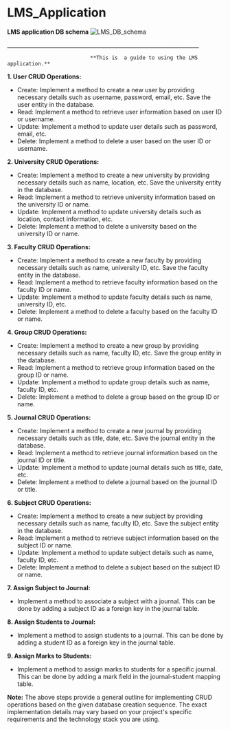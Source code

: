 # LMS_Application   
**LMS application DB schema**
![LMS_DB_schema](https://github.com/jareer111/LMS_Application/assets/113532802/ab1f6ad9-7615-45ff-9b99-3270b5ce100c)


**___________________________________________________________________**

                               **This is  a guide to using the LMS application.**

**1. User CRUD Operations:**
   - Create: Implement a method to create a new user by providing necessary details such as username, password, email, etc. Save the user entity in the database.
   - Read: Implement a method to retrieve user information based on user ID or username.
   - Update: Implement a method to update user details such as password, email, etc.
   - Delete: Implement a method to delete a user based on the user ID or username.

**2. University CRUD Operations:**
   - Create: Implement a method to create a new university by providing necessary details such as name, location, etc. Save the university entity in the database.
   - Read: Implement a method to retrieve university information based on the university ID or name.
   - Update: Implement a method to update university details such as location, contact information, etc.
   - Delete: Implement a method to delete a university based on the university ID or name.

**3. Faculty CRUD Operations:**
   - Create: Implement a method to create a new faculty by providing necessary details such as name, university ID, etc. Save the faculty entity in the database.
   - Read: Implement a method to retrieve faculty information based on the faculty ID or name.
   - Update: Implement a method to update faculty details such as name, university ID, etc.
   - Delete: Implement a method to delete a faculty based on the faculty ID or name.

**4. Group CRUD Operations:**
   - Create: Implement a method to create a new group by providing necessary details such as name, faculty ID, etc. Save the group entity in the database.
   - Read: Implement a method to retrieve group information based on the group ID or name.
   - Update: Implement a method to update group details such as name, faculty ID, etc.
   - Delete: Implement a method to delete a group based on the group ID or name.

**5. Journal CRUD Operations:**
   - Create: Implement a method to create a new journal by providing necessary details such as title, date, etc. Save the journal entity in the database.
   - Read: Implement a method to retrieve journal information based on the journal ID or title.
   - Update: Implement a method to update journal details such as title, date, etc.
   - Delete: Implement a method to delete a journal based on the journal ID or title.

**6. Subject CRUD Operations:**
   - Create: Implement a method to create a new subject by providing necessary details such as name, faculty ID, etc. Save the subject entity in the database.
   - Read: Implement a method to retrieve subject information based on the subject ID or name.
   - Update: Implement a method to update subject details such as name, faculty ID, etc.
   - Delete: Implement a method to delete a subject based on the subject ID or name.

**7. Assign Subject to Journal:**
   - Implement a method to associate a subject with a journal. This can be done by adding a subject ID as a foreign key in the journal table.

**8. Assign Students to Journal:**
   - Implement a method to assign students to a journal. This can be done by adding a student ID as a foreign key in the journal table.

**9. Assign Marks to Students:**
   - Implement a method to assign marks to students for a specific journal. This can be done by adding a mark field in the journal-student mapping table.

**Note:** The above steps provide a general outline for implementing CRUD operations based on the given database creation sequence. The exact implementation details may vary based on your project's specific requirements and the technology stack you are using.
